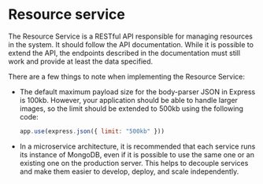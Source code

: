 # Resource service

The Resource Service is a RESTful API responsible for managing resources in the system. It should follow the API documentation. While it is possible to extend the API, the endpoints described in the documentation must still work and provide at least the data specified.

There are a few things to note when implementing the Resource Service:

- The default maximum payload size for the body-parser JSON in Express is 100kb. However, your application should be able to handle larger images, so the limit should be extended to 500kb using the following code:

  ```javascript
  app.use(express.json({ limit: "500kb" }))
  ```

- In a microservice architecture, it is recommended that each service runs its instance of MongoDB, even if it is possible to use the same one or an existing one on the production server. This helps to decouple services and make them easier to develop, deploy, and scale independently. 

